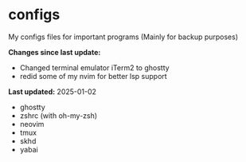 # configs
My configs files for important programs (Mainly for backup purposes)

**Changes since last update:**
- Changed terminal emulator iTerm2 to ghostty
- redid some of my nvim for better lsp support

**Last updated:** 2025-01-02
- ghostty 
- zshrc (with oh-my-zsh)
- neovim
- tmux
- skhd
- yabai

